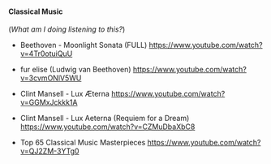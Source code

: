 


#### Classical Music

  
  (*What am I doing listening to this?*)
  

- Beethoven - Moonlight Sonata (FULL) https://www.youtube.com/watch?v=4Tr0otuiQuU 

- fur elise (Ludwig van Beethoven) https://www.youtube.com/watch?v=3cvmONlV5WU
- Clint Mansell - Lux Æterna https://www.youtube.com/watch?v=GGMxJckkk1A 
- Clint Mansell - Lux Aeterna (Requiem for a Dream) https://www.youtube.com/watch?v=CZMuDbaXbC8
- Top 65 Classical Music Masterpieces https://www.youtube.com/watch?v=QJ2ZM-3YTg0
